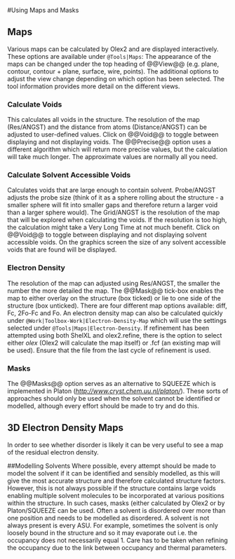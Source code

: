 #Using Maps and Masks

## Maps
Various maps can be calculated by Olex2 and are displayed interactively. These options are available under `@Tools|Maps`:
The appearance of the maps can be changed under the top heading of @@View@@ (e.g. plane, contour, contour + plane, surface, wire, points). The additional options to adjust the view change depending on which option has been selected. The tool information provides more detail on the different views.

### Calculate Voids
This calculates all voids in the structure. The resolution of the map (Res/ANGST) and the distance from atoms (Distance/ANGST) can be adjusted to user-defined values. Click on @@Void@@ to toggle between displaying and not displaying voids. The @@Precise@@ option uses a different algorithm which will return more precise values, but the calculation will take much longer. The approximate values are normally all you need.

### Calculate Solvent Accessible Voids
Calculates voids that are large enough to contain solvent. Probe/ANGST adjusts the probe size (think of it as a sphere rolling about the structure - a smaller sphere will fit into smaller gaps and therefore return a larger void than a larger sphere would). The Grid/ANGST is the resolution of the map that will be explored when calculating the voids. If the resolution is too high, the calculation might take a Very Long Time at not much benefit. Click on @@Void@@ to toggle between displaying and not displaying solvent accessible voids. On the graphics screen the size of any solvent accessible voids that are found will be displayed.

### Electron Density
The resolution of the map can adjusted using Res/ANGST, the smaller the number the more detailed the map. The @@Mask@@ tick-box enables the map to either overlay on the structure (box ticked) or lie to one side of the structure (box unticked). There are four different map options available: diff, Fc, 2Fo-Fc and Fo.
An electron density map can also be calculated quickly under `@Work|Toolbox-Work|Electron-Density-Map` which will use the settings selected under `@Tools|Maps|Electron-Density`. If refinement has been attempted using both ShelXL and olex2.refine, there is the option to select either *olex* (Olex2 will calculate the map itself) or .fcf (an existing map will be used). Ensure that the file from the last cycle of refinement is used.

### Masks
The @@Masks@@ option serves as an alternative to SQUEEZE which is implemented in Platon (*http://www.cryst.chem.uu.nl/platon/*). These sorts of approaches should only be used when the solvent cannot be identified or modelled, although every effort should be made to try and do this. 

## 3D Electron Density Maps
In order to see whether disorder is likely it can be very useful to see a map of the residual electron density.

##Modelling Solvents
Where possible, every attempt should be made to model the solvent if it can be identified and sensibly modelled, as this will give the most accurate structure and therefore calculated structure factors. However, this is not always possible if the structure contains large voids enabling multiple solvent molecules to be incorporated at various positions within the structure. In such cases, masks (either calculated by Olex2 or by Platon/SQUEEZE can be used.
Often a solvent is disordered over more than one position and needs to be modelled as disordered.
A solvent is not always present is every ASU. For example, sometimes the solvent is only loosely bound in the structure and so it may evaporate out i.e. the occupancy does not necessarily equal 1. Care has to be taken when refining the occupancy due to the link between occupancy and thermal parameters.
